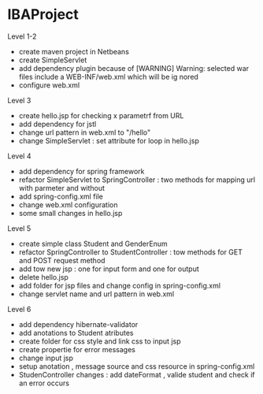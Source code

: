 # IBAProject

Level 1-2
- create maven project in Netbeans 
- create SimpleServlet 
- add dependency plugin because of [WARNING] Warning: selected war files include a WEB-INF/web.xml which will be ig
nored
- configure web.xml

Level 3
- create hello.jsp for checking x parametrf from URL 
- add dependency for jstl
- change url pattern in web.xml to "/hello"
- change SimpleServlet : set attribute for loop in hello.jsp 

Level 4
- add dependency for spring framework
- refactor SimpleServlet to SpringController : two methods for mapping url with parmeter and without
- add spring-config.xml file 
- change web.xml configuration 
- some small changes in hello.jsp

Level 5
- create simple class Student and GenderEnum
- refactor SpringController to StudentController : tow methods for GET and POST request method
- add tow new jsp :  one for input form and one for output
- delete hello.jsp
- add folder for jsp files and change config in spring-config.xml
- change servlet name and url pattern in web.xml

Level 6
- add dependency hibernate-validator
- add anotations to Student atributes
- create folder for css style and link css to input jsp
- create propertie for error messages
- change input jsp 
- setup anotation , message source and css resource in spring-config.xml
- StudenController changes : add dateFormat , valide student and check if an error occurs

